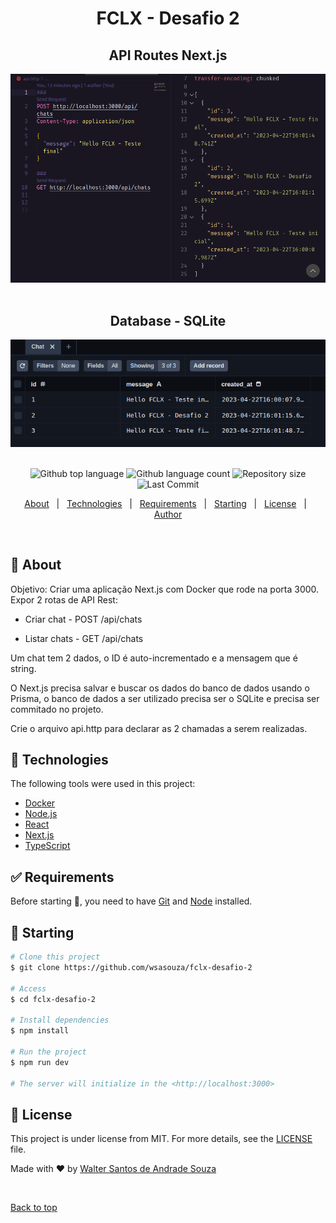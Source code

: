 <div align="center" id="top"> 
  <h1>FCLX - Desafio 2</h1>
  <h2>API Routes Next.js</h2>
  <img src="./src/assets/api-routes.png" alt="Fclx Desafio 2" />
  <br>
  <br>
  <h2>Database - SQLite</h2>
  <img src="./src/assets/database.png" alt="Fclx Desafio 2" />
  <br>
  <br>

</div>

<p align="center">
  <img alt="Github top language" src="https://img.shields.io/github/languages/top/wsasouza/fclx-desafio-2?color=56BEB8">

  <img alt="Github language count" src="https://img.shields.io/github/languages/count/wsasouza/fclx-desafio-2?color=56BEB8">

  <img alt="Repository size" src="https://img.shields.io/github/repo-size/wsasouza/fclx-desafio-2?color=56BEB8">

  <img alt="Last Commit" src="https://img.shields.io/github/last-commit/wsasouza/fclx-desafio-2?color=56BEB8">
 
</p>

<p align="center">
  <a href="#dart-about">About</a> &#xa0; | &#xa0;   
  <a href="#rocket-technologies">Technologies</a> &#xa0; | &#xa0;
  <a href="#white_check_mark-requirements">Requirements</a> &#xa0; | &#xa0;
  <a href="#checkered_flag-starting">Starting</a> &#xa0; | &#xa0;
  <a href="#memo-license">License</a> &#xa0; | &#xa0;
  <a href="https://github.com/wsasouza" target="_blank">Author</a>
</p>

<br>

## :dart: About

Objetivo:
Criar uma aplicação Next.js com Docker que rode na porta 3000.
Expor 2 rotas de API Rest:

- Criar chat - POST /api/chats

- Listar chats - GET /api/chats

Um chat tem 2 dados, o ID é auto-incrementado e a mensagem que é string.

O Next.js precisa salvar e buscar os dados do banco de dados usando o Prisma, o banco de dados a ser utilizado precisa ser o SQLite e precisa ser commitado no projeto.

Crie o arquivo api.http para declarar as 2 chamadas a serem realizadas.

## :rocket: Technologies

The following tools were used in this project:

- [Docker](https://www.docker.com/)
- [Node.js](https://nodejs.org/en/)
- [React](https://pt-br.reactjs.org/)
- [Next.js](https://nextjs.org/)
- [TypeScript](https://www.typescriptlang.org/)

## :white_check_mark: Requirements

Before starting :checkered_flag:, you need to have [Git](https://git-scm.com) and [Node](https://nodejs.org/en/) installed.

## :checkered_flag: Starting

```bash
# Clone this project
$ git clone https://github.com/wsasouza/fclx-desafio-2

# Access
$ cd fclx-desafio-2

# Install dependencies
$ npm install

# Run the project
$ npm run dev

# The server will initialize in the <http://localhost:3000>
```

## :memo: License

This project is under license from MIT. For more details, see the [LICENSE](LICENSE.md) file.

Made with :heart: by <a href="https://github.com/wsasouza" target="_blank">Walter Santos de Andrade Souza</a>

&#xa0;

<a href="#top">Back to top</a>
